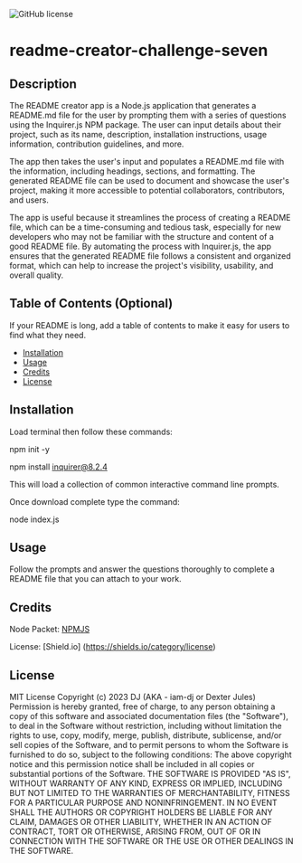 ![GitHub license](https://img.shields.io/badge/licens-MIT-black.svg)

# readme-creator-challenge-seven

## Description

The README creator app is a Node.js application that generates a README.md file for the user by prompting them with a series of questions using the Inquirer.js NPM package. The user can input details about their project, such as its name, description, installation instructions, usage information, contribution guidelines, and more.

The app then takes the user's input and populates a README.md file with the information, including headings, sections, and formatting. The generated README file can be used to document and showcase the user's project, making it more accessible to potential collaborators, contributors, and users.

The app is useful because it streamlines the process of creating a README file, which can be a time-consuming and tedious task, especially for new developers who may not be familiar with the structure and content of a good README file. By automating the process with Inquirer.js, the app ensures that the generated README file follows a consistent and organized format, which can help to increase the project's visibility, usability, and overall quality.

## Table of Contents (Optional)

If your README is long, add a table of contents to make it easy for users to find what they need.

- [Installation](#installation)
- [Usage](#usage)
- [Credits](#credits)
- [License](#license)

## Installation

Load terminal then follow these commands: 

npm init -y

npm install inquirer@8.2.4

This will load a collection of common interactive command line prompts.

Once download complete type the command: 

node index.js 


## Usage

Follow the prompts and answer the questions thoroughly to complete a README file that you can attach to your work. 


## Credits

Node Packet: [NPMJS](https://www.npmjs.com/)

License: [Shield.io] (https://shields.io/category/license)

## License

MIT License
Copyright (c) 2023 DJ (AKA - iam-dj or Dexter Jules)
Permission is hereby granted, free of charge, to any person obtaining a copy of this software and associated documentation files (the "Software"), to deal in the Software without restriction, including without limitation the rights to use, copy, modify, merge, publish, distribute, sublicense, and/or sell copies of the Software, and to permit persons to whom the Software is furnished to do so, subject to the following conditions:
The above copyright notice and this permission notice shall be included in all copies or substantial portions of the Software.
THE SOFTWARE IS PROVIDED "AS IS", WITHOUT WARRANTY OF ANY KIND, EXPRESS OR IMPLIED, INCLUDING BUT NOT LIMITED TO THE WARRANTIES OF MERCHANTABILITY, FITNESS FOR A PARTICULAR PURPOSE AND NONINFRINGEMENT. IN NO EVENT SHALL THE AUTHORS OR COPYRIGHT HOLDERS BE LIABLE FOR ANY CLAIM, DAMAGES OR OTHER LIABILITY, WHETHER IN AN ACTION OF CONTRACT, TORT OR OTHERWISE, ARISING FROM, OUT OF OR IN CONNECTION WITH THE SOFTWARE OR THE USE OR OTHER DEALINGS IN THE SOFTWARE.